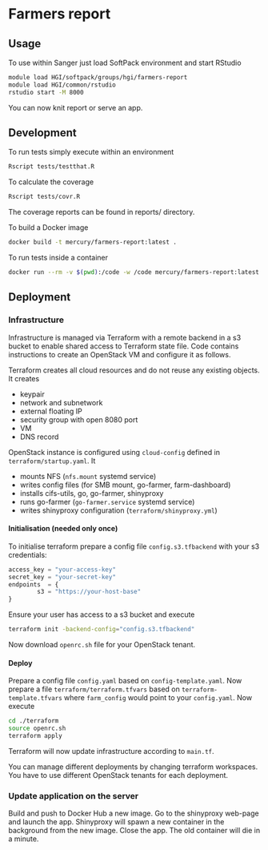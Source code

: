 # Farmers report

## Usage
To use within Sanger just load SoftPack environment and start RStudio
```bash
module load HGI/softpack/groups/hgi/farmers-report
module load HGI/common/rstudio
rstudio start -M 8000
```

You can now knit report or serve an app.

## Development
To run tests simply execute within an environment
```bash
Rscript tests/testthat.R
```

To calculate the coverage
```bash
Rscript tests/covr.R
```
The coverage reports can be found in reports/ directory.

To build a Docker image
```bash
docker build -t mercury/farmers-report:latest .
```

To run tests inside a container
```bash
docker run --rm -v $(pwd):/code -w /code mercury/farmers-report:latest Rscript /code/tests/testthat.R
```

## Deployment

### Infrastructure 

Infrastructure is managed via Terraform with a remote backend in a s3 bucket to enable shared access to Terraform state file.
Code contains instructions to create an OpenStack VM and configure it as follows.

Terraform creates all cloud resources and do not reuse any existing objects. It creates
* keypair
* network and subnetwork
* external floating IP
* security group with open 8080 port
* VM
* DNS record

OpenStack instance is configured using `cloud-config` defined in `terraform/startup.yaml`. It
* mounts NFS (`nfs.mount` systemd service)
* writes config files (for SMB mount, go-farmer, farm-dashboard)
* installs cifs-utils, go, go-farmer, shinyproxy
* runs go-farmer (`go-farmer.service` systemd service)
* writes shinyproxy configuration (`terraform/shinyproxy.yml`)

#### Initialisation (needed only once) 

To initialise terraform prepare a config file `config.s3.tfbackend` with your s3 credentials:
```terraform
access_key = "your-access-key"
secret_key = "your-secret-key"
endpoints  = {
        s3 = "https://your-host-base"
}
```
Ensure your user has access to a s3 bucket and execute
```bash
terraform init -backend-config="config.s3.tfbackend"
```
Now download `openrc.sh` file for your OpenStack tenant.

#### Deploy

Prepare a config file `config.yaml` based on `config-template.yaml`.
Now prepare a file `terraform/terraform.tfvars` based on `terraform-template.tfvars` where `farm_config` would point to your `config.yaml`. 
Now execute

```bash
cd ./terraform
source openrc.sh
terraform apply
```

Terraform will now update infrastructure according to `main.tf`.

You can manage different deployments by changing terraform workspaces. 
You have to use different OpenStack tenants for each deployment.

### Update application on the server

Build and push to Docker Hub a new image.
Go to the shinyproxy web-page and launch the app. 
Shinyproxy will spawn a new container in the background from the new image.
Close the app.
The old container will die in a minute.
